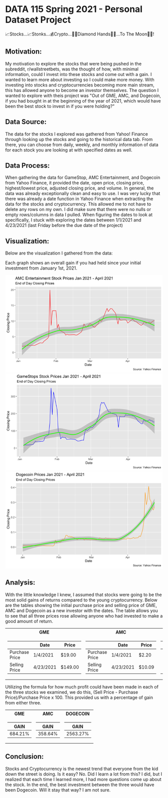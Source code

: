 # DATA 115 Spring 2021 - Personal Dataset Project 
 📈Stocks...📈Stonks...💰Crypto...💎🤲Diamond Hands💎🤲...To The Moon🚀🚀!

## Motivation: 

My motivation to explore the stocks that were being pushed in the subreddit, r/wallstreetbets, was the thought of how, with minimal information, could I invest into these stocks and come out with a gain. I wanted to learn more about investing so I could make more money. With investing into stocks and cryptocurrencies becoming more main stream, this has allowed anyone to become an investor themselves. The question I wanted to explore with theis project was "Out of GME, AMC, and Dogecoin, if you had bought in at the beginning of the year of 2021, which would have been the best stock to invest in if you were holding?"

## Data Source: 

The data for the stocks I explored was gathered from Yahoo! Finance through looking up the stocks and going to the historical data tab. From there, you can choose from daily, weekly, and monthly information of data for each stock you are looking at with specified dates as well. 

## Data Process: 

When gathering the data for GameStop, AMC Entertainment, and Dogecoin from Yahoo Finance, it provided the date, open price, closing price, highest/lowest price, adjusted closing price, and volume. In general, the data was already exceptionally clean and easy to use. I was very lucky that there was already a date function in Yahoo Finance when extracting the data for the stocks and cryptocurrency. This allowed me to not have to delete any rows on my own. I did make sure that there were no nulls or empty rows/columns in data I pulled. When figuring the dates to look at specifically, I stuck with exploring the dates between 1/1/2021 and 4/23/2021 (last Friday before the due date of the project)

## Visualization: 

Below are the visualization I gathered from the data:

Each graph shows an overall gain if you had held since your initial investment from January 1st, 2021. 

![image](https://raw.githubusercontent.com/Q-oro/DATA115_Spring2021/main/AMCclosingprice.png)
![image](https://raw.githubusercontent.com/Q-oro/DATA115_Spring2021/main/GMEclosingprice.png)
![image](https://raw.githubusercontent.com/Q-oro/DATA115_Spring2021/main/DOGE-USDclosingprice.png)

## Analysis:

With the little knowledge I knew, I assumed that stocks were going to be the most solid gains of returns compared to the young cryptocurrency. 
Below are the tables showing the initial purchase price and selling price of GME, AMC and Dogecoin as a new investor with the dates. 
The table allows you to see that all three prices rose allowing anyone who had invested to make a good amount of return. 

<table>
<tr><th> GME </th><th> AMC </th><th> DOGECOIN </th></tr>
<tr><td>
  
|                | Date       | Price   |
| -------------- | --------   | ------- | 
| Purchase Price | 1/4/2021   |	$19.00  | 
| Selling Price  | 4/23/2021	 | $149.00	| 

</td><td>
  
|                | Date       | Price  |
| -------------- | --------   | ------ | 
| Purchase Price | 1/4/2021   |	$2.20  | 
| Selling Price  | 4/23/2021	| $10.09 |
  
</td><td>

|                | Date       | Price   |
| -------------- | --------   | ------- | 
| Purchase Price | 1/4/2021   |	$0.0098 | 
| Selling Price  | 4/23/2021	| $0.2610	|

</table>

Utilizing the formula for how much profit could have been made in each of the three stocks we examined, 
we do this, (Sell Price - Purchase Price)/Purchase Price x 100. This provided us with a percentage of gain from either three. 

<table>
<tr><th> GME </th><th> AMC </th><th> DOGECOIN </th></tr>
<tr><td>

| GAIN  |
| ----- |
|684.21%|  
 
</td><td>
  
| GAIN  |
| ----- |
|358.64%|
  
</td><td>
  
| GAIN   |
| ------ |
|2563.27%|
  
</table>

## Conclusion: 

Stocks and Cryptocurrency is the newest trend that everyone from the kid down the street is doing. Is it easy? No. Did I learn a lot from this? I did, but I realized that each time I learned more, I had more questions come up about the stock. In the end, the best investment between the three would have been Dogecoin. Will it stay that way? I am not sure. 
